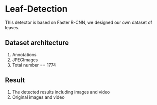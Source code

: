 # Leaf-Detection
This detector is based on Faster R-CNN, we designed our own dataset of leaves.
## Dataset architecture
1. Annotations
2. JPEGImages
3. Total number == 1774
## Result
1. The detected results including images and video
2. Original images and video

